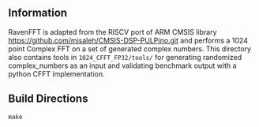 ## Information

RavenFFT is adapted from the RISCV port of ARM CMSIS library <https://github.com/misaleh/CMSIS-DSP-PULPino.git> and performs a 1024 point Complex FFT on a set of generated complex numbers. This directory also contains tools in `1024_CFFT_FP32/tools/` for generating randomized complex_numbers as an input and validating benchmark output with a python CFFT implementation.

## Build Directions
`make`
